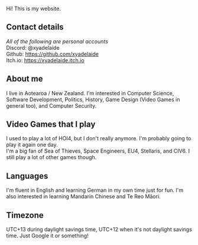 

Hi! This is my website.


## Contact details
*All of the following are personal accounts*  
Discord: @xyadelaide  
Github: https://github.com/xyadelaide  
Itch.io: https://xyadelaide.itch.io  

## About me
I live in Aotearoa / New Zealand. I'm interested in Computer Science, Software Development, Politics, History, Game Design (Video Games in general too), and Computer Security.

## Video Games that I play
I used to play a lot of HOI4, but I don't really anymore. I'm probably going to play it again one day.  
I'm a big fan of Sea of Thieves, Space Engineers, EU4, Stellaris, and CIV6. I still play a lot of other games though.

## Languages
I'm fluent in English and learning German in my own time just for fun. I'm also interested in learning Mandarin Chinese and Te Reo Māori.

## Timezone
UTC+13 during daylight savings time, UTC+12 when it's not daylight savings time. Just Google it or something!
